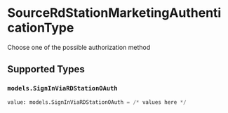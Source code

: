 # SourceRdStationMarketingAuthenticationType

Choose one of the possible authorization method


## Supported Types

### `models.SignInViaRDStationOAuth`

```python
value: models.SignInViaRDStationOAuth = /* values here */
```

